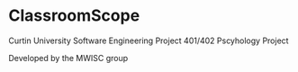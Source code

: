 ClassroomScope
==============

Curtin University Software Engineering Project 401/402 Pscyhology Project

Developed by the MWISC group
